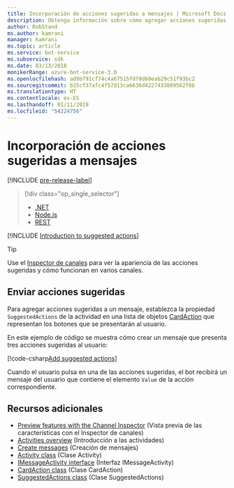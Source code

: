 ```yaml
---
title: Incorporación de acciones sugeridas a mensajes | Microsoft Docs
description: Obtenga información sobre cómo agregar acciones sugeridas a los mensajes mediante Bot Framework SDK para .NET.
author: RobStand
ms.author: kamrani
manager: kamrani
ms.topic: article
ms.service: bot-service
ms.subservice: sdk
ms.date: 03/13/2018
monikerRange: azure-bot-service-3.0
ms.openlocfilehash: ad9b791cf74c4a67515fdf8d60eab29c51f93bc2
ms.sourcegitcommit: b15cf37afc4f57d13ca6636d4227433809562f8b
ms.translationtype: HT
ms.contentlocale: es-ES
ms.lasthandoff: 01/11/2019
ms.locfileid: "54224756"
---
```

# <a name="add-suggested-actions-to-messages"></a>Incorporación de acciones sugeridas a mensajes

[!INCLUDE [pre-release-label](../includes/pre-release-label-v3.md)]

> [!div class="op_single_selector"]
> - [.NET](../dotnet/bot-builder-dotnet-add-suggested-actions.md)
> - [Node.js](../nodejs/bot-builder-nodejs-send-suggested-actions.md)
> - [REST](../rest-api/bot-framework-rest-connector-add-suggested-actions.md)

[!INCLUDE [Introduction to suggested actions](../includes/snippet-suggested-actions-intro.md)]

> [!TIP]
> Use el [Inspector de canales][channelInspector] para ver la apariencia de las acciones sugeridas y cómo funcionan en varios canales.

## <a name="send-suggested-actions"></a>Enviar acciones sugeridas

Para agregar acciones sugeridas a un mensaje, establezca la propiedad `SuggestedActions` de la actividad en una lista de objetos [CardAction][cardAction] que representan los botones que se presentarán al usuario. 

En este ejemplo de código se muestra cómo crear un mensaje que presenta tres acciones sugeridas al usuario:

[!code-csharp[Add suggested actions](../includes/code/dotnet-add-suggested-actions.cs#addSuggestedActions)]

Cuando el usuario pulsa en una de las acciones sugeridas, el bot recibirá un mensaje del usuario que contiene el elemento `Value` de la acción correspondiente.

## <a name="additional-resources"></a>Recursos adicionales

- [Preview features with the Channel Inspector][inspector] (Vista previa de las características con el Inspector de canales)
- [Activities overview](bot-builder-dotnet-activities.md) (Introducción a las actividades)
- [Create messages](bot-builder-dotnet-create-messages.md) (Creación de mensajes)
- <a href="https://docs.botframework.com/en-us/csharp/builder/sdkreference/dc/d2f/class_microsoft_1_1_bot_1_1_connector_1_1_activity.html" target="_blank">Activity class</a> (Clase Activity)
- <a href="/dotnet/api/microsoft.bot.connector.imessageactivity" target="_blank">IMessageActivity interface</a> (Interfaz IMessageActivity)
- <a href="/dotnet/api/microsoft.bot.connector.cardaction" target="_blank">CardAction class</a> (Clase CardAction)
- <a href="/dotnet/api/microsoft.bot.connector.suggestedactions" target="_blank">SuggestedActions class</a> (Clase SuggestedActions)

[cardAction]: /dotnet/api/microsoft.bot.connector.cardaction

[inspector]: ../bot-service-channel-inspector.md

[channelInspector]: ../bot-service-channel-inspector.md


